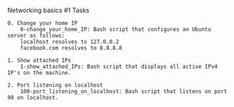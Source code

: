 Networking basics #1
Tasks

    0. Change your home IP
        0-change_your_home_IP: Bash script that configures an Ubuntu server as follows:
        localhost resolves to 127.0.0.2
        facebook.com resolves to 8.8.8.8

    1. Show attached IPs
        1-show_attached_IPs: Bash script that displays all active IPv4 IP's on the machine.

    2. Port listening on localhost
        100-port_listening_on_localhost: Bash script that listens on port 98 on localhost.
